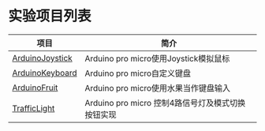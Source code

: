 # 实验项目列表

|项目|简介|
|--|--|
|[ArduinoJoystick](ArduinoJoystick)|Arduino pro micro使用Joystick模拟鼠标|
|[ArduinoKeyboard](ArduinoKeyboard)|Arduino pro micro自定义键盘|
|[ArduinoFruit](ArduinoFruit)|Arduino pro micro使用水果当作键盘输入|
|[TrafficLight](TrafficLight)|Arduino pro micro 控制4路信号灯及模式切换按钮实现|
